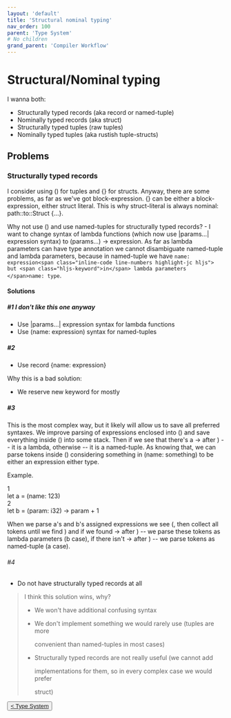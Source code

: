 ```yaml
---
layout: 'default'
title: 'Structural nominal typing'
nav_order: 100
parent: 'Type System'
# No children
grand_parent: 'Compiler Workflow'
---
```


# Structural/Nominal typing

I wanna both:

* Structurally typed records (aka <span class="inline-code line-numbers highlight-jc hljs">record</span> or named-tuple)
* Nominally typed records (aka <span class="inline-code line-numbers highlight-jc hljs"><span class="hljs-keyword">struct</span></span>)
* Structurally typed tuples (raw tuples)
* Nominally typed tuples (aka rustish tuple-structs)

## Problems

### Structurally typed records

I consider using <span class="inline-code line-numbers highlight-jc hljs">()</span> for tuples and <span class="inline-code line-numbers highlight-jc hljs">{}</span> for structs. Anyway, there are some problems, as far as we've got
block-expression. <span class="inline-code line-numbers highlight-jc hljs">{}</span> can be either a block-expression, either struct literal. This is why struct-literal is always
nominal: <span class="inline-code line-numbers highlight-jc hljs">path::to::Struct {...}</span>.

Why not use <span class="inline-code line-numbers highlight-jc hljs">()</span> and use named-tuples for structurally typed records? - I want to change syntax of lambda functions
(which now use <span class="inline-code line-numbers highlight-jc hljs">|params...| expression</span> syntax) to <span class="inline-code line-numbers highlight-jc hljs">(params...) <span class="hljs-operator">-&gt;</span> expression</span>. As far as lambda parameters can have
type annotation we cannot disambiguate named-tuple and lambda parameters, because in named-tuple we have `name:
expression<span class="inline-code line-numbers highlight-jc hljs"> but <span class="hljs-keyword">in</span> lambda parameters </span>name: type`.

#### Solutions

##### \#1 I don't like this one anyway

* Use <span class="inline-code line-numbers highlight-jc hljs">|params...| expression</span> syntax for lambda functions
* Use <span class="inline-code line-numbers highlight-jc hljs">(name: expression)</span> syntax for named-tuples

##### #2

* Use <span class="inline-code line-numbers highlight-jc hljs">record {name: expression}</span>

Why this is a bad solution:

* We reserve new keyword for mostly

##### #3

This is the most complex way, but it likely will allow us to save all preferred syntaxes. We improve parsing of
expressions enclosed into <span class="inline-code line-numbers highlight-jc hljs">()</span> and save everything inside <span class="inline-code line-numbers highlight-jc hljs">()</span> into some stack. Then if we see that there's a <span class="inline-code line-numbers highlight-jc hljs"><span class="hljs-operator">-&gt;</span></span> after
<span class="inline-code line-numbers highlight-jc hljs">)</span> -- it is a lambda, otherwise -- it is a named-tuple. As knowing that, we can parse tokens inside <span class="inline-code line-numbers highlight-jc hljs">()</span> considering
<span class="inline-code line-numbers highlight-jc hljs">something</span> in <span class="inline-code line-numbers highlight-jc hljs">(name: something)</span> to be either an expression either type.

Example.

<div class="code-fence highlight-jc hljs">
            <div class="line-num" data-line-num="1">1</div><div class="line"><span class="hljs-keyword">let</span> <span class="hljs-variable">a</span> = (name: <span class="hljs-number">123</span>)</div><div class="line-num" data-line-num="2">2</div><div class="line"><span class="hljs-keyword">let</span> <span class="hljs-variable">b</span> = (param: <span class="hljs-type">i32</span>) <span class="hljs-operator">-&gt;</span> param + <span class="hljs-number">1</span></div>
        </div>

When we parse <span class="inline-code line-numbers highlight-jc hljs">a</span>'s and <span class="inline-code line-numbers highlight-jc hljs">b</span>'s assigned expressions we see <span class="inline-code line-numbers highlight-jc hljs">(</span>, then collect all tokens until we find <span class="inline-code line-numbers highlight-jc hljs">)</span> and if we found
<span class="inline-code line-numbers highlight-jc hljs"><span class="hljs-operator">-&gt;</span></span> after <span class="inline-code line-numbers highlight-jc hljs">)</span> -- we parse these tokens as lambda parameters (<span class="inline-code line-numbers highlight-jc hljs">b</span> case), if there isn't <span class="inline-code line-numbers highlight-jc hljs"><span class="hljs-operator">-&gt;</span></span> after <span class="inline-code line-numbers highlight-jc hljs">)</span> -- we parse
tokens as named-tuple (<span class="inline-code line-numbers highlight-jc hljs">a</span> case).

###### #4

* Do not have structurally typed records at all

> I think this solution wins, why?
>
> * We won't have additional confusing syntax
> * We don't implement something we would rarely use (tuples are more
>
>   convenient than named-tuples in most cases)
>
> * Structurally typed records are not really useful (we cannot add
>
>   implementations for them, so in every complex case we would prefer
>
>   <span class="inline-code line-numbers highlight-jc hljs"><span class="hljs-keyword">struct</span></span>)
<div class="nav-btn-block">
    <button class="nav-btn left">
    <a class="link" href="/Jacy-Dev-Book/compiler-workflow/type-system/index.html">< Type System</a>
</button>

    
</div>
